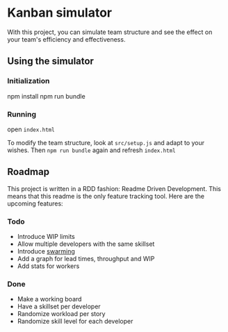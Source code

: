# Kanban simulator
With this project, you can simulate team structure and see the effect on your team's efficiency and effectiveness.

## Using the simulator
### Initialization
npm install
npm run bundle

### Running
open `index.html`

To modify the team structure, look at `src/setup.js` and adapt to your wishes. Then `npm run bundle` again and refresh `index.html`

## Roadmap
This project is written in a RDD fashion: Readme Driven Development. This means that this readme is the only feature tracking tool. Here are the upcoming features:

### Todo

- Introduce WIP limits
- Allow multiple developers with the same skillset
- Introduce [swarming](https://blog.crisp.se/2009/06/26/henrikkniberg)
- Add a graph for lead times, throughput and WIP
- Add stats for workers

### Done

- Make a working board
- Have a skillset per developer
- Randomize workload per story
- Randomize skill level for each developer